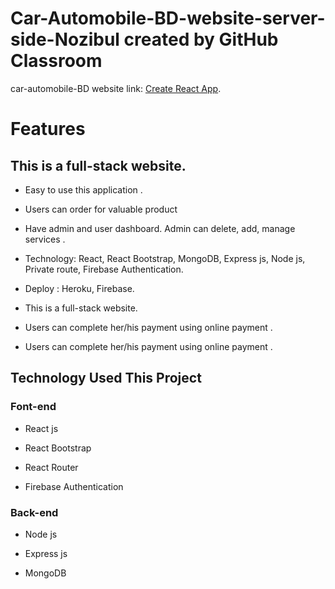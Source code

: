# Car-Automobile-BD-website-server-side-Nozibul created by GitHub Classroom
car-automobile-BD website link: [Create React App](https://github.com/facebook/create-react-app).

# Features
## This is a full-stack website.

* Easy to use this application .

* Users can order for valuable product 

* Have admin and user dashboard. Admin can delete, add, manage services .

* Technology: React, React Bootstrap, MongoDB, Express js, Node js, Private route,      Firebase Authentication.

* Deploy : Heroku, Firebase.

* This is a full-stack website.

* Users can complete her/his payment using online payment .

* Users can complete her/his payment using online payment .


## Technology Used This Project
### Font-end

* React js

* React Bootstrap

* React Router

* Firebase Authentication

### Back-end

* Node js

* Express js

* MongoDB